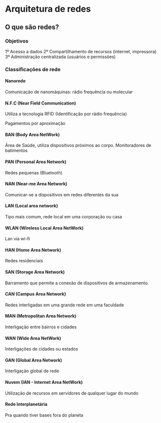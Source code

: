 # Arquitetura de redes
## O que são redes?

### Objetivos
1º Acesso a dados
2º Compartilhamento de recursos (internet, impressora)
3º Administração centralizada (usuários e permissões)

### Classificações de rede

#### Nanorede

Comunicação de nanomáquinas: rádio frequência ou molecular

#### N.F.C (Near Field Communication)

Utiliza a tecnologia RFID (Identificação por rádio frequência)

Pagamentos por aproximação

#### BAN (Body Area NetWork)

Área de Saúde, utiliza dispositivos próximos ao corpo.
Monitoradores de batimentos

#### PAN (Personal Area Network)

Redes pequenas (Bluetooth)

#### NAN (Near-me Area Network)

Comunicar-se a dispositivos em redes diferentes da sua

#### LAN (Local area network)

Tipo mais comum, rede local em uma corporação ou casa

#### WLAN (Wireless Local Area NetWork)

Lan via wi-fi

#### HAN (Home Area Network)

Redes residenciais

#### SAN (Storage Area Network)

Barramento que permite a conexão de dispositivos de armazenamento.

#### CAN (Campus Area Network)

Redes interligadas em uma grande rede em uma faculdade

#### MAN (Metropolitan Area Network)

Interligação entre bairros e cidades

#### WAN (Wide Area NetWork)

Interligações de cidades ou estados

#### GAN (Global Area Network)

Interligação global de rede

#### Nuvem (IAN - Internet Area NetWork)

Utilização de recursos em servidores de qualquer lugar do mundo 

#### Rede Interplanetária

Pra quando tiver bases fora do planeta


